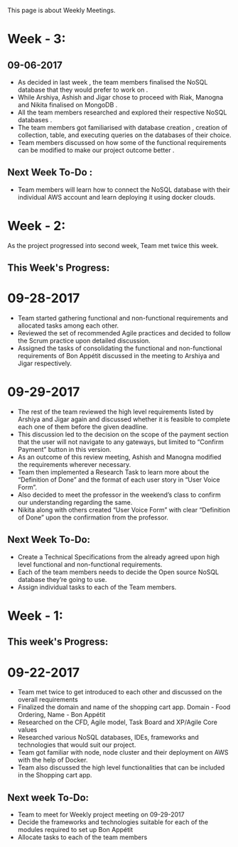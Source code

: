 This page is about Weekly Meetings.
# Week  - 3:
## 09-06-2017
   * As decided in last week , the team members finalised the NoSQL database that they would prefer to work on . 
   * While Arshiya, Ashish and Jigar chose to proceed with Riak, Manogna and Nikita finalised on MongoDB .
   * All the team members researched and explored their respective NoSQL databases . 
   * The team members got familiarised with database creation , creation of collection, table, and executing queries on the databases of      their choice.
   * Team members discussed on how some of the functional requirements can be modified to make our project outcome better . 
 ## Next Week To-Do :
   * Team members will learn how to connect the NoSQL database with their individual AWS account and learn deploying it using docker          clouds.
   
# Week - 2:  
As the project progressed into second week, Team met twice this week.
## This Week's Progress:
# 09-28-2017
   * Team started gathering functional and non-functional requirements and allocated tasks among each other.
   * Reviewed the set of recommended Agile practices and decided to follow the Scrum practice upon detailed discussion.
   * Assigned the tasks of consolidating the functional and non-functional requirements of Bon Appétit discussed in the meeting  to Arshiya and Jigar respectively.

# 09-29-2017
   * The rest of the team reviewed the high level requirements listed by Arshiya and Jigar again and discussed whether it is feasible to complete each one of them before the given deadline.
   * This discussion led to the decision on the scope of the payment section that the user will not navigate to any gateways, but limited to “Confirm Payment” button in this version.
   * As an outcome of this review meeting, Ashish and Manogna modified the requirements wherever necessary.
   * Team then implemented a Research Task to learn more about the “Definition of Done” and the format of each user story in “User Voice Form”.
   * Also decided to meet the professor in the weekend’s class to confirm our understanding regarding the same.
   * Nikita along with others created “User Voice Form” with clear “Definition of Done” upon the confirmation from the professor.
 
## Next Week To-Do:
   *  Create a Technical Specifications from the already agreed upon high level functional and non-functional requirements.
   *  Each of the team members needs to decide the Open source NoSQL database they’re going to use.
   *  Assign individual tasks to each of the Team members.


# Week - 1: 
## This week's Progress:
# 09-22-2017
   * Team met twice to get introduced to each other and discussed on the overall requirements
   * Finalized the domain and name of the shopping cart app.
     Domain - Food Ordering,
     Name - Bon Appétit 
   * Researched on the CFD, Agile model, Task Board and XP/Agile Core values
   * Researched various NoSQL databases, IDEs, frameworks and technologies that would suit our project.
   * Team got familiar with node, node cluster and their deployment on AWS with the help of Docker.
   * Team also discussed the high level functionalities that can be included in the Shopping cart app.
      
## Next week To-Do: 
   * Team to meet for Weekly project meeting on 09-29-2017
   * Decide the frameworks and technologies suitable for each of the modules required to set up Bon Appétit
   * Allocate tasks to each of the team members
  
